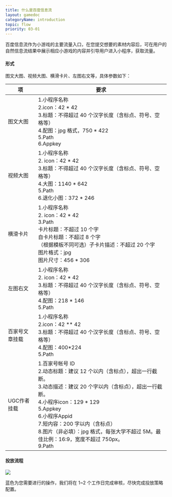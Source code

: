 ```yaml
---
title: 什么是百度信息流
layout: gamedoc
categoryName: introduction
topic: flow
priority: 03-01
---
```


百度信息流作为小游戏的主要流量入口，在您提交想要的素材内容后，可在用户的自然信息流结果中展示相应小游戏的内容并引导用户进入小程序，获取流量。

#### 形式
图文大图、视频大图、横滑卡片、左图右文等，具体参数如下：


|项|要求|
|-|-|
|图文大图|1.小程序名称 <br>2.icon：42 \* 42<br>3.标题：不得超过 40 个汉字长度（含标点、符号、空格等）<br> 4.配图：jpg 格式，750 \* 422 <br>5.Path <br>6.Appkey|
|视频大图|1.小程序名称 <br>2. icon：42 \* 42<br>3.标题：不得超过 40 个汉字长度（含标点、符号、空格等）<br> 4.大图：1140 \*  642 <br>5.Path <br>6.退化小图：372 \* 246|
|横滑卡片|1.小程序名称 <br>2. icon：42 \*  42<br>3.Path<br>卡片标题：不超过 10 个字<br>自卡片标题：不超过 8 个字<br>（根据模板不同可选）子卡片描述：不超过 20 个字<br>图片格式：jpg<br>图片尺寸：456 \*  306|
|左图右文|1.小程序名称 <br>2. icon：42 \*  42<br>3.标题：不得超过 40 个汉字长度（含标点、符号、空格等）<br> 4.配图：218 \*  146<br>5.Path |
|百家号文章挂载|1.小程序名称 <br>2.icon：42 ** 42<br>3.标题：不得超过 40 个汉字长度（含标点、符号、空格等）<br> 4.配图：400*224<br>5.Path |
|UGC作者挂载|1.百家号帐号 ID<br>2.动态标题：建议 12 个以内（含标点），超出一行截断。<br>3.动态描述：建议 20 个字以内（含标点），超出一行截断。<br>4.小程序icon：129 \*  129<br>5.Appkey<br>6.小程序Appid<br>7.短内容：200 字以内（含标点）<br>8.图片（非必填）：jpg 格式，每张大学不超过 5M。最佳比例：16:9，宽度不超过 750px。<br>9.Path |


#### 投放流程

![](/img/flow/fileraw.png)

蓝色为您需要进行的操作，我们将在 1~2 个工作日完成审核，尽快完成投放策略配置。
